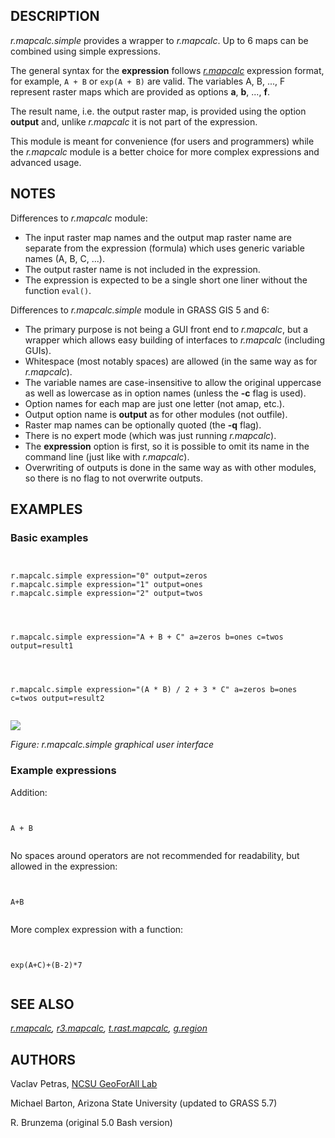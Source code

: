 

## DESCRIPTION

*r.mapcalc.simple* provides a wrapper to *r.mapcalc*.
Up to 6 maps can be combined using simple expressions.

The general syntax for the **expression** follows
*[r.mapcalc](r.mapcalc.html)* expression format,
for example, `A + B` or `exp(A + B)` are valid.
The variables A, B, ..., F represent raster maps which are provided
as options **a**, **b**, ..., **f**.

The result name, i.e. the output raster map, is provided using the
option **output** and, unlike *r.mapcalc* it is not part
of the expression.

This module is meant for convenience (for users and programmers) while
the *r.mapcalc* module is a better choice for more complex
expressions and advanced usage.

## NOTES

Differences to *r.mapcalc* module:

* The input raster map names and the output map raster name are
  separate from the expression (formula) which uses generic
  variable names (A, B, C, ...).
* The output raster name is not included in the expression.
* The expression is expected to be a single short one liner
  without the function `eval()`.

Differences to *r.mapcalc.simple* module in GRASS GIS 5 and 6:

* The primary purpose is not being a GUI front end to
  *r.mapcalc*, but a wrapper which allows easy building of
  interfaces to *r.mapcalc* (including GUIs).
* Whitespace (most notably spaces) are allowed
  (in the same way as for *r.mapcalc*).
* The variable names are case-insensitive to allow the original
  uppercase as well as lowercase as in option names
  (unless the **-c** flag is used).
* Option names for each map are just one letter (not amap, etc.).
* Output option name is **output** as for other modules
  (not outfile).
* Raster map names can be optionally quoted (the **-q** flag).
* There is no expert mode
  (which was just running *r.mapcalc*).
* The **expression** option is first, so it is possible to
  omit its name in the command line
  (just like with *r.mapcalc*).
* Overwriting of outputs is done in the same way as with other
  modules, so there is no flag to not overwrite outputs.


## EXAMPLES


### Basic examples


```


r.mapcalc.simple expression="0" output=zeros
r.mapcalc.simple expression="1" output=ones
r.mapcalc.simple expression="2" output=twos


```



```


r.mapcalc.simple expression="A + B + C" a=zeros b=ones c=twos output=result1


```



```


r.mapcalc.simple expression="(A * B) / 2 + 3 * C" a=zeros b=ones c=twos output=result2


```


![](r_mapcalc_simple.png)

*Figure: r.mapcalc.simple graphical user interface*

### Example expressions

Addition:

```


A + B


```


No spaces around operators are not recommended for readability,
but allowed in the expression:

```


A+B


```


More complex expression with a function:


```


exp(A+C)+(B-2)*7


```


## SEE ALSO

*[r.mapcalc](r.mapcalc.html),
[r3.mapcalc](r3.mapcalc.html),
[t.rast.mapcalc](t.rast.mapcalc.html),
[g.region](g.region.html)*

## AUTHORS

Vaclav Petras, [NCSU GeoForAll Lab](https://geospatial.ncsu.edu/geoforall/)

Michael Barton, Arizona State University (updated to GRASS 5.7)

R. Brunzema (original 5.0 Bash version)
